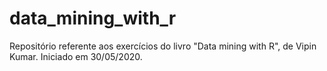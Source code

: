 # data_mining_with_r
Repositório referente aos exercícios do livro "Data mining with R", de Vipin Kumar.
Iniciado em 30/05/2020.
